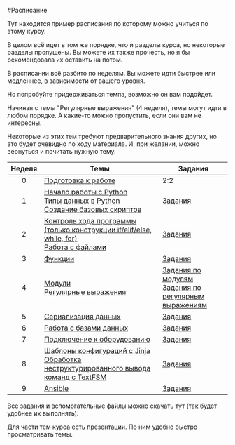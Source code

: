 #Расписание

Тут находится пример расписания по которому можно учиться по этому курсу.

В целом всё идет в том же порядке, что и разделы курса, но некоторые разделы пропущены. Вы можете их также прочесть, но я бы рекомендовала их оставить на потом.

В расписании всё разбито по неделям. Вы можете идти быстрее или медленнее, в зависимости от вашего уровня.

Но попробуйте придерживаться темпа, возможно он вам подойдет.

Начиная с темы "Регулярные выражения" (4 неделя), темы могут идти в любом порядке. А какие-то можно пропустить, если они вам не интересны.

Некоторые из этих тем требуют предварительного знания других, но это будет очевидно по ходу материала. И, при желании, можно вернуться и почитать нужную тему.

| Неделя | Темы | Задания |
| :--: | -- | -- |
| 0 | [Подготовка к работе](https://natenka.gitbooks.io/pyneng/content/chapter01/)| 2:2 |
| 1 | [Начало работы с Python](https://natenka.gitbooks.io/pyneng/content/chapter02/)<br>[Типы данных в Python](https://natenka.gitbooks.io/pyneng/content/chapter03/)<br>[Создание базовых скриптов](https://natenka.gitbooks.io/pyneng/content/chapter04/)| [Задания](https://natenka.gitbooks.io/pyneng/content/chapter03/10_exercises.html) |
| 2 | [Контроль хода программы (только конструкции if/elif/else, while, for)](https://natenka.gitbooks.io/pyneng/content/chapter05/)<br>[Работа с файлами](https://natenka.gitbooks.io/pyneng/content/chapter06/)| [Задания](https://natenka.gitbooks.io/pyneng/content/chapter05/7_exercises.html) |
| 3 | [Функции](https://natenka.gitbooks.io/pyneng/content/chapter07/) | [Задания](https://natenka.gitbooks.io/pyneng/content/chapter07/4_exercises.html) |
| 4 | [Модули](https://natenka.gitbooks.io/pyneng/content/chapter08/)<br>[Регулярные выражения](https://natenka.gitbooks.io/pyneng/content/chapter09/) | [Задания по модулям](https://natenka.gitbooks.io/pyneng/content/chapter08/4_exercises.html)<br>[Задания по регулярным выражениям]()|
| 5 | [Сериализация данных]() | [Задания]() |
| 6 | [Работа с базами данных](https://natenka.gitbooks.io/pyneng/content/chapter11/) | [Задания]() |
| 7 | [Подключение к оборудованию]()| [Задания]() |
| 8 | [Шаблоны конфигураций с Jinja](https://natenka.gitbooks.io/pyneng/content/chapter13/)<br>[Обработка неструктурированного вывода команд с TextFSM]()| [Задания]() |
| 9 | [Ansible]() | [Задания]() |


Все задания и вспомогательные файлы можно скачать тут (так будет удобнее их выполнять).

Для части тем курса есть презентации. По ним удобно быстро просматривать темы.